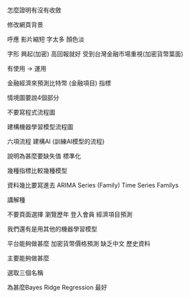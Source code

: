 怎麼證明有沒有收斂

修改網頁背景

呼應
影片縮短
字太多
顏色淡

字形
興起(加密)
高回報就好
受到台灣金融市場重視(加密貨幣葉面)

有使用 -> 運用

金融經濟來預測比特幣
(金融項目)
指標

情境圖要說4個部分

不要寫程式流程圖

建構機器學習模型流程圖

六項流程
建構AI 
(訓練AI模型的流程)

說明為甚麼要缺失值
標準化

幾種指標比較幾種模型

資料幾比要寫進去
ARIMA Series
(Family)
Time Series Familys

講解種

不要頁面選擇
瀏覽歷年
登入會員
經濟項目預測

我們還有是用其他的機器學習模型

平台能夠做甚麼
加密貨幣價格預測
缺乏中文
歷史資料

主要能夠做甚麼


選取三個名稱

為甚麼Bayes Ridge Regression 最好



